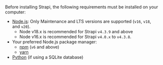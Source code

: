 Before installing Strapi, the following requirements must be installed on your computer:

- [Node.js](https://nodejs.org): Only Maintenance and LTS versions are supported (`v16`, `v18`, and `v20`).
  - Node v18.x is recommended for Strapi `v4.3.9` and above
  - Node v16.x is recommended for Strapi `v4.0.x` to `v4.3.8`.
- Your preferred Node.js package manager:
  - [npm](https://docs.npmjs.com/cli/v6/commands/npm-install) (`v6` and above)
  - [yarn](https://yarnpkg.com/getting-started/install)
- [Python](https://www.python.org/downloads/) (if using a SQLite database)
